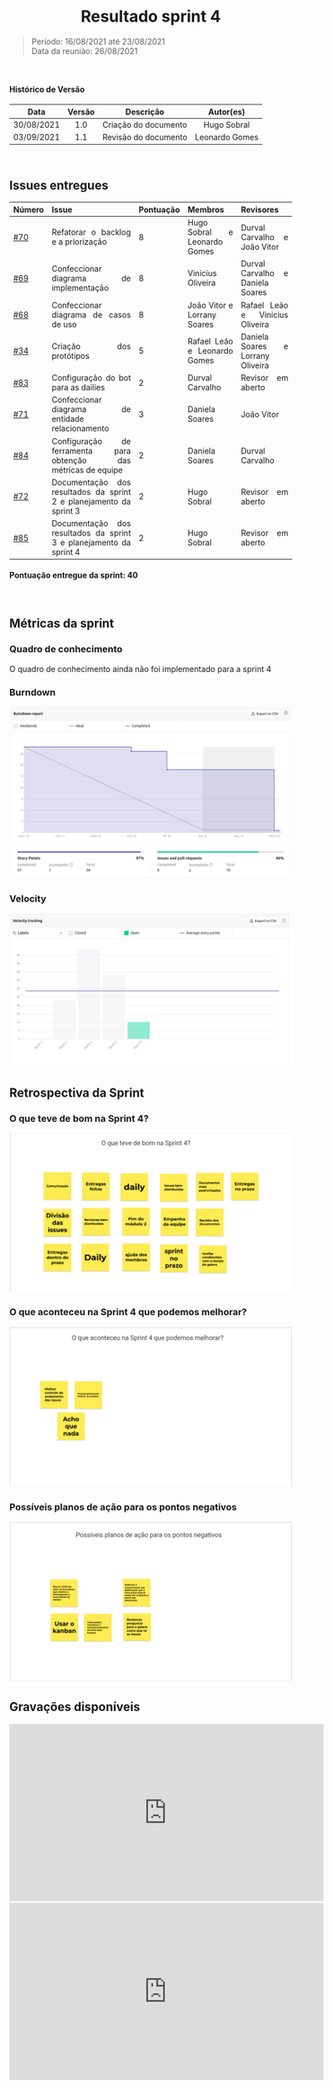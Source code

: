 # <center> Resultado sprint 4
> Período: 16/08/2021 até 23/08/2021  
> Data da reunião: 26/08/2021

<br/>

<div align="justify">

#### Histórico de Versão

|    Data    | Versão |      Descrição       |     Autor(es)     |
| :--------: | :----: | :------------------: | :---------------: |
| 30/08/2021 |  1.0   | Criação do documento | Hugo Sobral |
| 03/09/2021 |  1.1   | Revisão do documento | Leonardo Gomes |

<br/>

## Issues entregues
| Número | Issue | Pontuação | Membros | Revisores |
| -- | -- | -- | -- | -- |
| [#70](https://github.com/UnBArqDsw2021-1/2021.1_G01_Animalesco_docs/issues/70) | Refatorar o backlog e a priorização | 8 | Hugo Sobral e Leonardo Gomes | Durval Carvalho e João Vitor |
| [#69](https://github.com/UnBArqDsw2021-1/2021.1_G01_Animalesco_docs/issues/69) | Confeccionar diagrama de implementação | 8 | Vinicius Oliveira | Durval Carvalho e Daniela Soares |
| [#68](https://github.com/UnBArqDsw2021-1/2021.1_G01_Animalesco_docs/issues/68) | Confeccionar diagrama de casos de uso | 8 | João Vitor e Lorrany Soares | Rafael Leão e Vinicius Oliveira |
| [#34](https://github.com/UnBArqDsw2021-1/2021.1_G01_Animalesco_docs/issues/34) | Criação dos protótipos | 5 | Rafael Leão e Leonardo Gomes | Daniela Soares e Lorrany Oliveira |
| [#83](https://github.com/UnBArqDsw2021-1/2021.1_G01_Animalesco_docs/issues/83) | Configuração do bot para as dailies | 2 | Durval Carvalho | Revisor em aberto |
| [#71](https://github.com/UnBArqDsw2021-1/2021.1_G01_Animalesco_docs/issues/71) | Confeccionar diagrama de entidade relacionamento | 3 | Daniela Soares | João Vitor |
| [#84](https://github.com/UnBArqDsw2021-1/2021.1_G01_Animalesco_docs/issues/84) | Configuração de ferramenta para obtenção das métricas de equipe | 2 | Daniela Soares | Durval Carvalho |
| [#72](https://github.com/UnBArqDsw2021-1/2021.1_G01_Animalesco_docs/issues/72) | Documentação dos resultados da sprint 2 e planejamento da sprint 3 | 2 | Hugo Sobral | Revisor em aberto |
| [#85](https://github.com/UnBArqDsw2021-1/2021.1_G01_Animalesco_docs/issues/85) | Documentação dos resultados da sprint 3 e planejamento da sprint 4 | 2 | Hugo Sobral | Revisor em aberto |


#### Pontuação entregue da sprint: 40

<br />

## Métricas da sprint

### Quadro de conhecimento
O quadro de conhecimento ainda não foi implementado para a sprint 4

### Burndown
<img src='https://raw.githubusercontent.com/UnBArqDsw2021-1/2021.1_G01_Animalesco_docs/main/docs/assets/sprints/metricas/burndown_sprint4.png'>

### Velocity
<img src='https://raw.githubusercontent.com/UnBArqDsw2021-1/2021.1_G01_Animalesco_docs/main/docs/assets/sprints/metricas/velocity_sprint4.png'>

<br />

## Retrospectiva da Sprint

### O que teve de bom na Sprint 4?

<img src='https://raw.githubusercontent.com/UnBArqDsw2021-1/2021.1_G01_Animalesco_docs/main/docs/assets/sprints/retrospectiva_positiva_sprint4.png'>

### O que aconteceu na Sprint 4 que podemos melhorar?

<img src='https://raw.githubusercontent.com/UnBArqDsw2021-1/2021.1_G01_Animalesco_docs/main/docs/assets/sprints/retrospectiva_negativa_sprint4.png'>

### Possíveis planos de ação para os pontos negativos

<img src='https://raw.githubusercontent.com/UnBArqDsw2021-1/2021.1_G01_Animalesco_docs/main/docs/assets/sprints/retrospectiva_melhoria_sprint4.png'>


<br />

## Gravações disponíveis

<iframe width="560" height="315" src="https://www.youtube.com/embed/Ho-LkXcR-s8" title="YouTube video player" frameborder="0" allow="accelerometer; autoplay; clipboard-write; encrypted-media; gyroscope; picture-in-picture" allowfullscreen></iframe>

<iframe width="560" height="315" src="https://www.youtube.com/embed/Ir-eS4KKV9k" title="YouTube video player" frameborder="0" allow="accelerometer; autoplay; clipboard-write; encrypted-media; gyroscope; picture-in-picture" allowfullscreen></iframe>

</div>